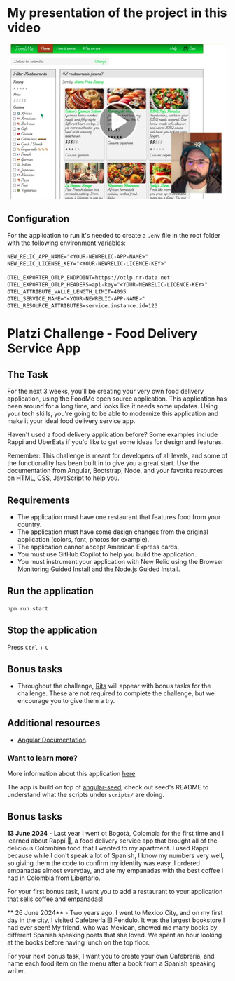 # My presentation of the project in this video 
[![Project explanation](screenshot-presentation.jpeg)](https://www.youtube.com/watch?v=YlGbeWYalZI)

## Configuration 

For the application to run it's needed to create a `.env` file in the root folder with the following environment variables:

```
NEW_RELIC_APP_NAME="<YOUR-NEWRELIC-APP-NAME>"
NEW_RELIC_LICENSE_KEY="<YOUR-NEWRELIC-LICENCE-KEY>"

OTEL_EXPORTER_OTLP_ENDPOINT=https://otlp.nr-data.net
OTEL_EXPORTER_OTLP_HEADERS=api-key="<YOUR-NEWRELIC-LICENCE-KEY>"
OTEL_ATTRIBUTE_VALUE_LENGTH_LIMIT=4095
OTEL_SERVICE_NAME="<YOUR-NEWRELIC-APP-NAME>"
OTEL_RESOURCE_ATTRIBUTES=service.instance.id=123
```

# Platzi Challenge - Food Delivery Service App

## The Task
For the next 3 weeks, you'll be creating your very own food delivery application, using the FoodMe open source application.
This application has been around for a long time, and looks like it needs some updates. Using your tech skills, you're going to be able to modernize this application and make it your ideal food delivery service app.

Haven't used a food delivery application before? Some examples include Rappi and UberEats if you'd like to get some ideas for design and features.

Remember: This challenge is meant for developers of all levels, and some of the functionality has been built in to give you a great start. Use the documentation from Angular, Bootstrap, Node, and your favorite resources on HTML, CSS, JavaScript to help you.

## Requirements
- The application must have one restaurant that features food from your country.
- The application must have some design changes from the original application (colors, font, photos for example).
- The application cannot accept American Express cards.
- You must use GitHub Copilot to help you build the application.
- You must instrument your application with New Relic using the Browser Monitoring Guided Install and the Node.js Guided Install.

## Run the application
`npm run start`

## Stop the application
Press `Ctrl` + `C`

## Bonus tasks
- Throughout the challenge, [Rita](https://www.linkedin.com/in/rita-hill/) will appear with bonus tasks for the challenge. These are not required to complete the challenge, but we encourage you to give them a try.

## Additional resources
- [Angular Documentation](https://angular.dev/overview).

### Want to learn more?
More information about this application [here](http://goo.gl/Xa0Ea)

The app is build on top of [angular-seed](http://github.com/angular/angular-seed),
check out seed's README to understand what the scripts under `scripts/` are doing.

## Bonus tasks
**13 June 2024** - Last year I went ot Bogotà, Colombia for the first time and I learned about Rappi 🛵, a food delivery service app that brought all of the delicious Colombian food that I wanted to my apartment. I used Rappi because while I don't speak a lot of Spanish, I know my numbers very well, so giving them the code to confirm my identity was easy. I ordered empanadas almost everyday, and ate my empanadas with the best coffee I had in Colombia from Libertario.

For your first bonus task, I want you to add a restaurant to your application that sells coffee and empanadas!

** 26 June 2024** - Two years ago, I went to Mexico City, and on my first day in the city, I visited Cafebrería El Péndulo. It was the largest bookstore I had ever seen! My friend, who was Mexican, showed me many books by different Spanish speaking poets that she loved. We spent an hour looking at the books before having lunch on the top floor.

For your next bonus task, I want you to create your own Cafebrería, and name each food item on the menu after a book from a Spanish speaking writer.
